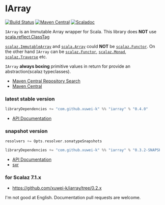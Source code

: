 # IArray

[![Build Status](https://secure.travis-ci.org/xuwei-k/iarray.png?branch=master)](http://travis-ci.org/xuwei-k/iarray)
[![Maven Central](https://maven-badges.herokuapp.com/maven-central/com.github.xuwei-k/iarray_2.12/badge.svg)](https://maven-badges.herokuapp.com/maven-central/com.github.xuwei-k/iarray_2.12)
[![Scaladoc](http://javadoc-badge.appspot.com/com.github.xuwei-k/iarray_2.12.svg?label=scaladoc)](http://javadoc-badge.appspot.com/com.github.xuwei-k/iarray_2.12/iarray/index.html)

`IArray` is an Immutable Array wrapper for Scala. This library does __NOT__ use [scala.reflect.ClassTag](https://github.com/scala/scala/blob/v2.12.2/src/library/scala/reflect/ClassTag.scala)

[`scalaz.ImmutableArray`](https://github.com/scalaz/scalaz/blob/v7.2.11/core/src/main/scala/scalaz/ImmutableArray.scala) and [`scala.Array`](https://github.com/scala/scala/blob/v2.12.2/src/library/scala/Array.scala) could __NOT__ be [`scalaz.Functor`](https://github.com/scalaz/scalaz/blob/v7.2.11/core/src/main/scala/scalaz/Functor.scala).
On the other hand `IArray` can be [`scalaz.Functor`](https://github.com/scalaz/scalaz/blob/v7.2.11/core/src/main/scala/scalaz/Functor.scala), [`scalaz.Monad`](https://github.com/scalaz/scalaz/blob/v7.2.11/core/src/main/scala/scalaz/Monad.scala), [`scalaz.Traverse`](https://github.com/scalaz/scalaz/blob/v7.2.11/core/src/main/scala/scalaz/Traverse.scala) etc.

`IArray` __always boxing__ primitive values in return for provide an abstraction(scalaz typeclasses).


- [Maven Central Repository Search](http://search.maven.org/#search%7Cga%7C1%7Cg%3A%22com.github.xuwei-k%22)
- [Maven Central](http://repo1.maven.org/maven2/com/github/xuwei-k/)

### latest stable version

```scala
libraryDependencies += "com.github.xuwei-k" %% "iarray" % "0.4.0"
```

- [API Documentation](https://oss.sonatype.org/service/local/repositories/releases/archive/com/github/xuwei-k/iarray_2.12/0.4.0/iarray_2.12-0.4.0-javadoc.jar/!/iarray/IArray.html)

### snapshot version

```scala
resolvers += Opts.resolver.sonatypeSnapshots

libraryDependencies += "com.github.xuwei-k" %% "iarray" % "0.3.2-SNAPSHOT"
```

- [API Documentation](https://oss.sonatype.org/service/local/repositories/snapshots/archive/com/github/xuwei-k/iarray_2.11/0.3.2-SNAPSHOT/iarray_2.11-0.3.2-SNAPSHOT-javadoc.jar/!/index.html#iarray.IArray)
- [sxr](https://oss.sonatype.org/service/local/repositories/snapshots/archive/com/github/xuwei-k/iarray_2.11/0.3.2-SNAPSHOT/iarray_2.11-0.3.2-SNAPSHOT-sxr.jar/!/index.html)


### for Scalaz 7.1.x

- <https://github.com/xuwei-k/iarray/tree/0.2.x>



I'm not good at English. Documentation pull requests are welcome.
